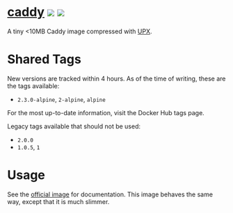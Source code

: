 
# [caddy](https://hub.docker.com/r/productionwentdown/caddy/) [![](https://images.microbadger.com/badges/version/productionwentdown/caddy.svg)](https://microbadger.com/images/productionwentdown/caddy "Get your own version badge on microbadger.com") [![](https://images.microbadger.com/badges/image/productionwentdown/caddy.svg)](https://microbadger.com/images/productionwentdown/caddy "Get your own image badge on microbadger.com")

A tiny &lt;10MB Caddy image compressed with [UPX](https://github.com/upx/upx).

# Shared Tags

New versions are tracked within 4 hours. As of the time of writing, these are the tags available:

* `2.3.0-alpine`, `2-alpine`, `alpine`

For the most up-to-date information, visit the Docker Hub tags page. 

Legacy tags available that should not be used:

* `2.0.0`
* `1.0.5`, `1`

# Usage

See the [official image](https://hub.docker.com/_/caddy) for documentation. This image behaves the same way, except that it is much slimmer.
